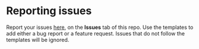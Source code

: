 # Reporting issues

Report your issues [here](https://github.com/tiberloop/squidchat-issues/issues), on the **Issues** tab of this repo. Use the templates to add either a bug report or a feature request. Issues that do not follow the templates will be ignored. 

